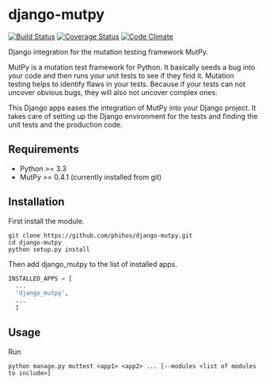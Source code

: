 # django-mutpy
[![Build Status](https://travis-ci.org/phihos/django-mutpy.svg?branch=master)](https://travis-ci.org/phihos/django-mutpy)
[![Coverage Status](https://coveralls.io/repos/github/phihos/django-mutpy/badge.svg?branch=master)](https://coveralls.io/github/phihos/django-mutpy?branch=master)
[![Code Climate](https://codeclimate.com/github/phihos/django-mutpy/badges/gpa.svg)](https://codeclimate.com/github/phihos/django-mutpy)

Django integration for the mutation testing framework MutPy.

MutPy is a mutation test framework for Python. It basically seeds a bug into your code and then runs your unit tests to see if they find it.
Mutation testing helps to identify flaws in your tests. Because if your tests can not uncover obvious bugs, they will also not uncover complex ones.

This Django apps eases the integration of MutPy into your Django project. It takes care of setting up the Django environment for the tests and finding the unit tests and the production code.

## Requirements

  * Python >= 3.3
  * MutPy >= 0.4.1 (currently installed from git)

## Installation

First install the module.
```
git clone https://github.com/phihos/django-mutpy.git
cd django-mutpy
python setup.py install
```
Then add django_mutpy to the list of installed apps.

``` python
INSTALLED_APPS = [
  ...
  'django_mutpy',
  ...
  ]
```

## Usage

Run

```
python manage.py muttest <app1> <app2> ... [--modules <list of modules to include>]
```
